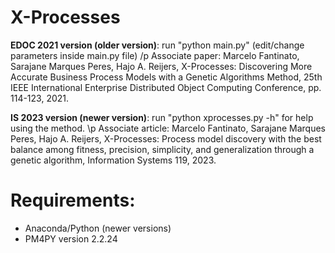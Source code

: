 # X-Processes

**EDOC 2021 version (older version)**: run "python main.py" (edit/change parameters inside main.py file)
/p Associate paper: Marcelo Fantinato, Sarajane Marques Peres, Hajo A. Reijers, X-Processes: Discovering More Accurate Business Process Models with a Genetic Algorithms Method, 25th IEEE International Enterprise Distributed Object Computing Conference, pp. 114-123, 2021.

**IS 2023 version (newer version)**: run "python xprocesses.py -h" for help using the method.
\p Associate article: Marcelo Fantinato, Sarajane Marques Peres, Hajo A. Reijers, X-Processes: Process model discovery with the best balance among fitness, precision, simplicity, and generalization through a genetic algorithm, Information Systems 119, 2023.

# Requirements: 
- Anaconda/Python (newer versions)
- PM4PY version 2.2.24
